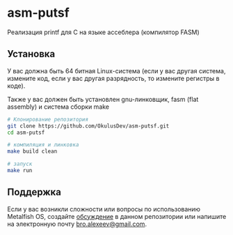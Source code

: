 # asm-putsf
Реализация printf для C на языке ассеблера (компилятор FASM)

## Установка

[Релизы программы]: https://github.com/OkulusDev/asm-putsf/releases

У вас должна быть 64 битная Linux-система (если у вас другая система, измените код, если у вас другая разрядность, то измените регистры в коде).

Также у вас должен быть установлен gnu-линковщик, fasm (flat assembly) и система сборки make

```bash
# Клонирование репозитория
git clone https://github.com/OkulusDev/asm-putsf.git
cd asm-putsf

# компиляция и линковка
make build clean

# запуск
make run
```

## Поддержка
Если у вас возникли сложности или вопросы по использованию Metalfish OS, создайте 
[обсуждение](https://github.com/OkulusDev/asm-putsf/issues/new/choose) в данном репозитории или напишите на электронную почту <bro.alexeev@gmail.com>.

